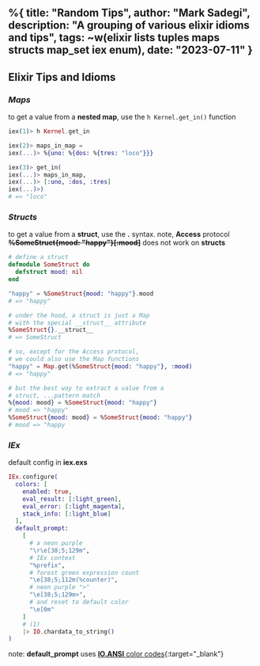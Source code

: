 %{
  title: "Random Tips",
  author: "Mark Sadegi",
  description: "A grouping of various elixir idioms and tips",
  tags: ~w(elixir lists tuples maps structs map_set iex enum),
  date: "2023-07-11"
}
---

## Elixir Tips and Idioms

### _Maps_

to get a value from a **nested map**, use the `h Kernel.get_in()` function

```elixir
iex(1)> h Kernel.get_in

iex(2)> maps_in_map = 
iex(...)> %{uno: %{dos: %{tres: "loco"}}}

iex(3)> get_in(
iex(...)> maps_in_map, 
iex(...)> [:uno, :dos, :tres]
iex(...)>)
# => "loco"
```

### _Structs_
to get a value from a **struct**, use the **.** syntax. note, **Access** protocol ~~**%SomeStruct{mood: "happy"}[:mood]**~~ does not work on **structs**

```elixir
# define a struct
defmodule SomeStruct do
  defstruct mood: nil
end

"happy" = %SomeStruct{mood: "happy"}.mood
# => "happy"

# under the hood, a struct is just a Map 
# with the special __struct__ attribute
%SomeStruct{}.__struct__
# => SomeStruct

# so, except for the Access protocol, 
# we could also use the Map functions
"happy" = Map.get(%SomeStruct{mood: "happy"}, :mood)
# => "happy"

# but the best way to extract a value from a 
# struct, ...pattern match
%{mood: mood} = %SomeStruct{mood: "happy"}
# mood => "happy"
%SomeStruct{mood: mood} = %SomeStruct{mood: "happy"}
# mood => "happy

```


### _IEx_

default config in **iex.exs**
```elixir
IEx.configure(
  colors: [
    enabled: true,
    eval_result: [:light_green],
    eval_error: [:light_magenta],
    stack_info: [:light_blue]
  ],
  default_prompt:
    [
      # a neon purple
      "\r\e[38;5;129m",
      # IEx context
      "%prefix",
      # forest green expression count
      "\e[38;5;112m(%counter)",
      # neon purple ">"
      "\e[38;5;129m>",
      # and reset to default color
      "\e[0m"
    ]
    # (1)
    |> IO.chardata_to_string()
)
```

note: **default_prompt** uses [**IO.ANSI** color codes](https://talyian.github.io/ansicolors/){:target="_blank"}
